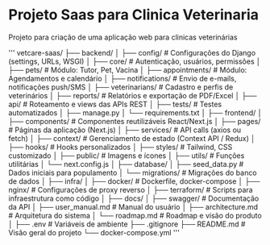 # Projeto Saas para Clinica Veterinaria
Projeto para criação de uma aplicação web para clinicas veterinárias<br>

'''
vetcare-saas/
├── backend/
│   ├── config/                  # Configurações do Django (settings, URLs, WSGI)
│   ├── core/                    # Autenticação, usuários, permissões
│   ├── pets/                    # Módulo: Tutor, Pet, Vacina
│   ├── appointments/            # Módulo: Agendamentos e calendário
│   ├── notifications/           # Envio de e-mails, notificações push/SMS
│   ├── veterinarians/           # Cadastro e perfis de veterinários
│   ├── reports/                 # Relatórios e exportação de PDF/Excel
│   ├── api/                     # Roteamento e views das APIs REST
│   ├── tests/                   # Testes automatizados
│   ├── manage.py
│   └── requirements.txt
│
├── frontend/
│   ├── components/              # Componentes reutilizáveis React/Next.js
│   ├── pages/                   # Páginas da aplicação (Next.js)
│   ├── services/                # API calls (axios ou fetch)
│   ├── context/                 # Gerenciamento de estado (Context API / Redux)
│   ├── hooks/                   # Hooks personalizados
│   ├── styles/                  # Tailwind, CSS customizado
│   ├── public/                  # Imagens e ícones
│   ├── utils/                   # Funções utilitárias
│   └── next.config.js
│
├── database/
│   ├── seed_data.py             # Dados iniciais para populamento
│   └── migrations/              # Migrações do banco de dados
│
├── infra/
│   ├── docker/                  # Dockerfile, docker-compose
│   ├── nginx/                   # Configurações de proxy reverso
│   ├── terraform/               # Scripts para infraestrutura como código
│
├── docs/
│   ├── swagger/                 # Documentação da API
│   ├── user_manual.md           # Manual do usuário
│   ├── architecture.md          # Arquitetura do sistema
│   └── roadmap.md               # Roadmap e visão do produto
│
├── .env                         # Variáveis de ambiente
├── .gitignore
├── README.md                    # Visão geral do projeto
└── docker-compose.yml
'''
